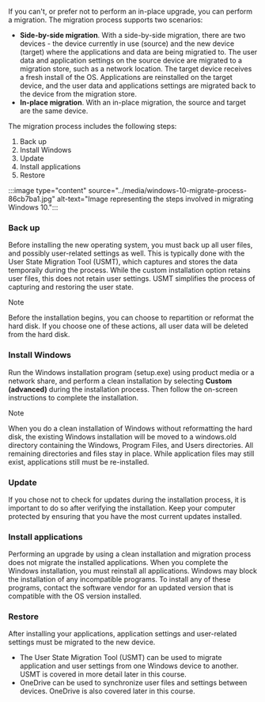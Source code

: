 If you can't, or prefer not to perform an in-place upgrade, you can perform a migration. The migration process supports two scenarios:

 -  **Side-by-side migration**. With a side-by-side migration, there are two devices - the device currently in use (source) and the new device (target) where the applications and data are being migratied to. The user data and application settings on the source device are migrated to a migration store, such as a network location. The target device receives a fresh install of the OS. Applications are reinstalled on the target device, and the user data and applications settings are migrated back to the device from the migration store.
 -  **In-place migration**. With an in-place migration, the source and target are the same device.<br>

The migration process includes the following steps:<br>

1.  Back up
2.  Install Windows
3.  Update
4.  Install applications
5.  Restore

:::image type="content" source="../media/windows-10-migrate-process-86cb7ba1.jpg" alt-text="Image representing the steps involved in migrating Windows 10.":::


### Back up<br>

Before installing the new operating system, you must back up all user files, and possibly user-related settings as well. This is typically done with the User State Migration Tool (USMT), which captures and stores the data temporaily during the process. While the custom installation option retains user files, this does not retain user settings. USMT simplifies the process of capturing and restoring the user state.

> [!NOTE]
> Before the installation begins, you can choose to repartition or reformat the hard disk. If you choose one of these actions, all user data will be deleted from the hard disk.

### **Install Windows**

Run the Windows installation program (setup.exe) using product media or a network share, and perform a clean installation by selecting **Custom (advanced)** during the installation process. Then follow the on-screen instructions to complete the installation.<br>

> [!NOTE]
> When you do a clean installation of Windows without reformatting the hard disk, the existing Windows installation will be moved to a windows.old directory containing the Windows, Program Files, and Users directories. All remaining directories and files stay in place. While application files may still exist, applications still must be re-installed.

### **Update**

If you chose not to check for updates during the installation process, it is important to do so after verifying the installation. Keep your computer protected by ensuring that you have the most current updates installed.

### **Install applications**

Performing an upgrade by using a clean installation and migration process does not migrate the installed applications. When you complete the Windows installation, you must reinstall all applications. Windows may block the installation of any incompatible programs. To install any of these programs, contact the software vendor for an updated version that is compatible with the OS version installed.

### **Restore**

After installing your applications, application settings and user-related settings must be migrated to the new device.

 -  The User State Migration Tool (USMT) can be used to migrate application and user settings from one Windows device to another. USMT is covered in more detail later in this course.
 -  OneDrive can be used to synchronize user files and settings between devices. OneDrive is also covered later in this course.
